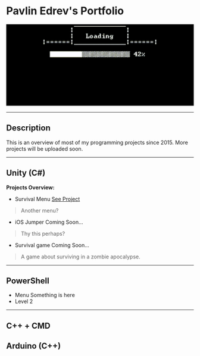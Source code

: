 # Pavlin Edrev's Portfolio
<img src="include/game_loading.gif" alt="Animated GIF loading game" class="center"> 
<link rel="stylesheet" href="css/used_tech.css">

---

## Description 
This is an overview of most of my programming projects since 2015. More projects will be uploaded soon.

---

## Unity (C#)

**Projects Overview:**

- Survival Menu <span class="circle">[See Project](site_pages/Unity.md)</span>
> Another menu?

- iOS Jumper <span class="circle">Coming Soon...</span>
> Thy this perhaps?

- Survival game <span class="circle">Coming Soon...</span>
> A game about surviving in a zombie apocalypse.



---

## PowerShell 

- Menu
Something is here
- Level 2

  

---
## C++ + CMD

## Arduino (C++)

